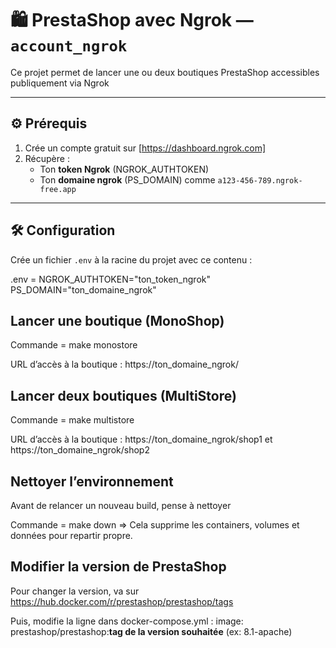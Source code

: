 # 🛍️ PrestaShop avec Ngrok — `account_ngrok`

Ce projet permet de lancer une ou deux boutiques PrestaShop accessibles publiquement via Ngrok

---

## ⚙️ Prérequis

1. Crée un compte gratuit sur [https://dashboard.ngrok.com]
2. Récupère :
   - Ton **token Ngrok** (NGROK_AUTHTOKEN)
   - Ton **domaine ngrok** (PS_DOMAIN) comme `a123-456-789.ngrok-free.app`

---

## 🛠️ Configuration

Crée un fichier `.env` à la racine du projet avec ce contenu :

.env = 
NGROK_AUTHTOKEN="ton_token_ngrok"
PS_DOMAIN="ton_domaine_ngrok"

## Lancer une boutique (MonoShop)

Commande = make monostore

URL d’accès à la boutique : https://ton_domaine_ngrok/

## Lancer deux boutiques (MultiStore)

Commande = make multistore

URL d’accès à la boutique : https://ton_domaine_ngrok/shop1 et https://ton_domaine_ngrok/shop2

## Nettoyer l’environnement

Avant de relancer un nouveau build, pense à nettoyer 

Commande = make down 
=> Cela supprime les containers, volumes et données pour repartir propre.

## Modifier la version de PrestaShop

Pour changer la version, va sur https://hub.docker.com/r/prestashop/prestashop/tags

Puis, modifie la ligne dans docker-compose.yml : 
image: prestashop/prestashop:**tag de la version souhaitée** (ex: 8.1-apache)
